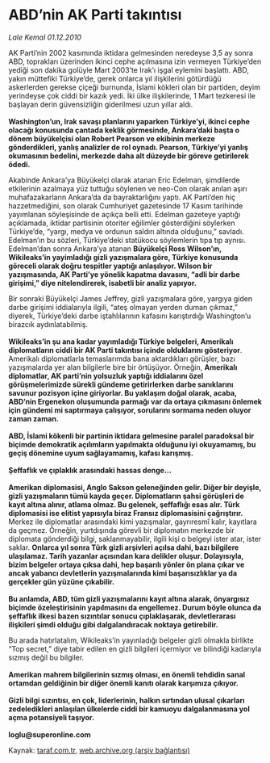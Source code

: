# ABD’nin AK Parti takıntısı 

*Lale Kemal 01.12.2010*

<div class="yazi"><p>AK Parti’nin 2002 kasımında iktidara gelmesinden neredeyse 3,5 ay sonra ABD, toprakları üzerinden ikinci cephe açılmasına izin vermeyen Türkiye’den yediği son dakika golüyle Mart 2003’te Irak’ı işgal eylemini başlattı. ABD, yakın müttefiki Türkiye’de, gerek onlarca yıl ilişkilerini götürdüğü askerlerden gerekse çiçeği burnunda, İslami kökleri olan bir partiden, deyim yerindeyse çok ciddi bir kazık yedi. İki ülke ilişkilerinde, 1 Mart tezkeresi ile başlayan derin güvensizliğin giderilmesi uzun yıllar aldı. <br/><br/><b>Washington’un, Irak savaşı planlarını yaparken Türkiye’yi, ikinci cephe olacağı konusunda çantada keklik görmesinde, Ankara’daki başta o dönem büyükelçisi olan Robert Pearson ve ekibinin merkeze gönderdikleri, yanlış analizler de rol oynadı. Pearson, Türkiye’yi yanlış okumasının bedelini, merkezde daha alt düzeyde bir göreve getirilerek ödedi. </b></p>
<p>Akabinde Ankara’ya Büyükelçi olarak atanan Eric Edelman, şimdilerde etkilerinin azalmaya yüz tuttuğu söylenen ve neo-Con olarak anılan aşırı muhafazakarların Ankara’da da bayraktarlığını yaptı. AK Parti’den hiç hazzetmediğini, son olarak Cumhuriyet gazetesinde 17 Kasım tarihinde yayımlanan söyleşisinde de açıkça belli etti. Edelman gazeteye yaptığı açıklamada, iktidar partisinin otoriter eğilimler gösterdiğini söylerken Türkiye’de, “yargı, medya ve ordunun saldırı altında olduğunu,” savladı. Edelman’ın bu sözleri, Türkiye’deki statükocu söylemlerin tıpa tıp aynısı. Edelman’dan sonra Ankara’ya atanan <b>Büyükelçi Ross Wilson’ın, Wikileaks’in yayimladığı gizli yazışmalara göre, Türkiye konusunda göreceli olarak doğru tespitler yaptığı anlaşılıyor. Wilson bir yazışmasında, AK Parti’ye yönelik kapatma davasını, “adli bir darbe girişimi,” diye nitelendirerek, isabetli bir analiz yapıyor. </b></p>
<p>Bir sonraki Büyükelçi James Jeffrey, gizli yazışmalara göre, yargıya giden darbe girişimi iddialarıyla ilgili, “ateş olmayan yerden duman çıkmaz,” diyerek, Türkiye’deki darbe iştahlılarının kafasını karıştırdığı Washington’u birazcık aydınlatabilmiş. <br/><br/><b>Wikileaks’in şu ana kadar yayımladığı Türkiye belgeleri, Amerikalı diplomatların ciddi bir AK Parti takıntısı içinde olduklarını gösteriyor</b>. Amerikalı diplomatlarla temaslarımda bana aktardıkları görüşler, bazı yazışmalarda yer alan bilgilerle bire bir örtüşüyor. Örneğin, <b>Amerikalı diplomatlar, AK parti’nin yolsuzluk yaptığı iddialarını özel görüşmelerimizde sürekli gündeme getirirlerken darbe sanıklarını savunur pozisyon içine giriyorlar. Bu yaklaşım doğal olarak, acaba, ABD’nin Ergenekon oluşumunda parmağı var da ortaya çıkmasını önlemek için gündemi mi saptırmaya çalışıyor, sorularını sormama neden oluyor zaman zaman. <br/><br/></b><b>ABD, İslami kökenli bir partinin iktidara gelmesine paralel paradoksal bir biçimde demokratik açılımların yapılmakta olduğunu iyi okuyamamış, bu geçiş dönemine uyum sağlayamamış, kafası karışmış. <br/><br/></b><b>Şeffaflık ve çıplaklık arasındaki hassas denge…<br/><br/></b><b>Amerikan diplomasisi, Anglo Sakson geleneğinden gelir. Diğer bir deyişle, gizli yazışmaların tümü kayda geçer. Diplomatların şahsi görüşleri de kayıt altına alınır, atlama olmaz. Bu gelenek, şeffaflığı esas alır. Türk diplomasisi ise elitist yapısıyla biraz Fransız diplomasisini çağrıştırır. </b>Merkez ile diplomatlar arasındaki kimi yazışmalar, gayrıresmî kalır, kayıtlara da geçmez. Örneğin, yurtdışında görevli bir diplomatın merkezde bir diplomata gönderdiği bilgi, saklanmayabilir, ilgili kişi o belgeyi ister atar, ister saklar. <b>Onlarca yıl sonra Türk gizli arşivleri açılsa dahi, bazı bilgilere ulaşılamaz. Tarih yazanlar açısından kara delikler oluşur. Dolayısıyla, bizim belgeler ortaya çıksa dahi, hep başarılı yönler ön plana çıkar ve ancak yabancı devletlerin yazışmalarında kimi başarısızlıklar ya da gerçekler gün yüzüne çıkabilir. <br/><br/></b><b>Bu anlamda, ABD, tüm gizli yazışmalarını kayıt altına alarak, önyargısız biçimde özeleştirisinin yapılmasını da engellemez. Durum böyle olunca da şeffaflık ilkesi bazen sızıntılar sonucu çıplaklaşarak, devletlerarası ilişkileri şimdi olduğu gibi dalgalandıracak noktaya getirebilir. </b></p>
<p>Bu arada hatırlatalım, Wikileaks’in yayınladığı belgeler gizli olmakla birlikte “Top secret,” diye tabir edilen en gizli bilgileri içermiyor ve bilindiği kadarıyla sızmış değil bu bilgiler.<br/><br/><b>Amerikan mahrem bilgilerinin sızmış olması, en önemli tehdidin sanal ortamdan geldiğinin bir diğer önemli kanıtı olarak karşımıza çıkıyor. <br/><br/></b><b>Gizli bilgi sızıntısı, en çok, liderlerinin, halkın sırtından ulusal çıkarları zedeledikleri anlaşılan ülkelerde ciddi bir kamuoyu dalgalanmasına yol açma potansiyeli taşıyor</b><b>.<br/><br/></b><b>loglu@superonline.com </b></p></div>

Kaynak: [taraf.com.tr](http://www.taraf.com.tr:80/lale-kemal/makale-abd-nin-ak-parti-takintisi.htm), [web.archive.org (arşiv bağlantısı)](http://web.archive.org/web/20101204114211/http://www.taraf.com.tr:80/lale-kemal/makale-abd-nin-ak-parti-takintisi.htm)
